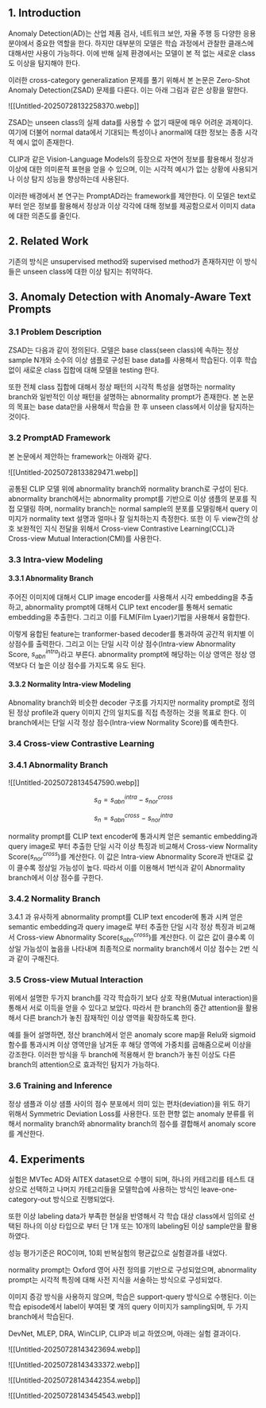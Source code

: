 


## 1. Introduction

Anomaly Detection(AD)는 산업 제품 검사, 네트워크 보안, 자율 주행 등 다양한 응용 분야에서 중요한 역할을 한다. 하지만 대부분의 모델은 학습 과정에서 관찰한 클래스에 대해서만 사용이 가능하다. 이에 반해 실제 환경에서는 모델이 본 적 없는 새로운 class도 이상을 탐지해야 한다.

이러한 cross-category generalization 문제를 풀기 위해서 본 논문은 Zero-Shot Anomaly Detection(ZSAD) 문제를 다룬다. 이는 아래 그림과 같은 상황을 말한다. 

![[Untitled-20250728132258370.webp]]

ZSAD는 unseen class의 실제 data를 사용할 수 없기 때문에 매우 어려운 과제이다. 여기에 더불어 normal data에서 기대되는 특성이나 anormal에 대한 정보는 종종 시각적 예시 없이 존재한다. 

CLIP과 같은 Vision-Language Models의 등장으로 자연어 정보를 활용해서 정상과 이상에 대한 의미론적 표현을 얻을 수 있으며, 이는 시각적 예시가 없는 상황에 사용되거나 이상 탐지 성능을 향상하는데 사용된다. 

이러한 배경에서 본 연구는 PromptAD라는 framework를 제안한다. 이 모델은 text로 부터 얻은 정보를 활용해서 정상과 이상 각각에 대해 정보를 제공함으로서 이미지 data에 대한 의존도를 줄인다. 


## 2. Related Work

기존의 방식은 unsupervised method와 supervised method가 존재하지만 이 방식들은 unseen class에 대한 이상 탐지는 취약하다.


## 3. Anomaly Detection with Anomaly-Aware Text Prompts

### 3.1 Problem Description

ZSAD는 다음과 같이 정의된다. 모델은 base class(seen class)에 속하는 정상 sample N개와 소수의 이상 샘플로 구성된 base data를 사용해서 학습된다. 이후 학습 없이 새로운 class 집합에 대해 모델을 testing 한다. 

또한 전체 class 집합에 대해서 정상 패턴의 시각적 특성을 설명하는 normality branch와 일반적인 이상 패턴을 설명하는 abnormality prompt가 존재한다. 본 논문의 목표는 base data만을 사용해서 학습을 한 후 unseen class에서 이상을 탐지하는 것이다.

### 3.2 PromptAD Framework

본 논문에서 제안하는 framework는 아래와 같다. 

![[Untitled-20250728133829471.webp]]

공통된 CLIP 모델 위에 abnormality branch와 normality branch로 구성이 된다. abnormality branch에서는 abnormality prompt를 기반으로 이상 샘플의 분포를 직접 모델링 하며, normality branch는 normal sample의 분포를 모델링해서 query 이미지가 normality text 설명과 얼마나 잘 일치하는지 측정한다. 또한 이 두 view간의 상호 보완적인 지식 전달을 위해서 Cross-view Contrastive Learning(CCL)과 Cross-view Mutual Interaction(CMI)를 사용한다.

### 3.3 Intra-view Modeling

#### 3.3.1 Abnormality Branch

주어진 이미지에 대해서 CLIP image encoder를 사용해서 시각 embedding을 추출하고, abnormality prompt에 대해서 CLIP text encoder를 통해서 sematic embedding을 추출한다. 그리고 이를 FiLM(Film Lyaer)기법을 사용해서 융합한다. 

이렇게 융합된 feature는 tranformer-based decoder를 통과하여 공간적 위치별 이상점수를 출력한다. 그리고 이는 단일 시각 이상 점수(Intra-view Abnormality Score, $s_{abn}^{intra}$)라고 부른다. abnormality prompt에 해당하는 이상 영역은 정상 영역보다 더 높은 이상 점수를 가지도록 유도 된다. 

#### 3.3.2 Normality Intra-view Modeling

Abnomality branch와 비슷한 decoder 구조를 가지지만 normality prompt로 정의된 정상 profile과 query 이미지 간의 일치도를 직접 측정하는 것을 목표로 한다. 이 branch에서는 단일 시각 정상 점수(Intra-view Normality Score)를 예측한다.




### 3.4 Cross-view Contrastive Learning

### 3.4.1 Abnormality Branch

![[Untitled-20250728134547590.webp]]

$$s_a = s_{abn}^{intra} - s_{nor}^{cross} \tag{1}$$

$$s_n = s_{abn}^{cross} - s_{nor}^{intra} \tag{2}$$

normality prompt를 CLIP text encoder에 통과시켜 얻은 semantic embedding과 query image로 부터 추출한 단일 시각 이상 특징과 비교해서 Cross-view Normality Score($s_{nor}^{cross}$)를 계산한다. 이 값은 Intra-view Abnormality Score과 반대로 값이 클수록 정상일 가능성이 높다. 따라서 이를 이용해서 1번식과 같이 Abnormality branch에서 이상 점수를 구한다. 

### 3.4.2 Normality Branch

3.4.1 과 유사하게 abnormality prompt를 CLIP text encoder에 통과 시켜 얻은 semantic embedding과 query image로 부터 추출한 단일 시각 정상 특징과 비교해서 Cross-view Abnormality Score($s_{abn}^{cross}$)를 계산한다. 이 값은 값이 클수록 이상일 가능성이 높음을 나타내며 최종적으로 normality branch에서 이상 점수는 2번 식과 같이 구해진다.

### 3.5 Cross-view Mutual Interaction

위에서 설명한 두가지 branch를 각각 학습하기 보다 상호 작용(Mutual interaction)을 통해서 서로 이득을 얻을 수 있다고 보았다. 따라서 한 branch의 중간 attention을 활용해서 다른 branch가 놓친 잠재적인 이상 영역을 확장하도록 한다. 

예를 들어 설명하면, 정산 branch에서 얻은 anomaly score map을 Relu와 sigmoid 함수를 통과시켜 이상 영역만을 남겨둔 후 해당 영역에 가중치를 곱해줌으로써 이상을 강조한다. 이러한 방식을 두 branch에 적용해서 한 branch가 놓친 이상도 다른 branch의 attention으로 효과적인 탐지가 가능하다.

### 3.6 Training and Inference

정상 샘플과 이상 샘플 사이의 점수 분포에서 의미 있는 편차(deviation)을 위도 하기 위해서 Symmetric Deviation Loss를 사용한다. 또한 편향 없는 anomaly 분류를 위해서 normality branch와 abnormality branch의 점수를 결합해서 anomaly score를 계산한다.


## 4. Experiments

실험은 MVTec AD와 AITEX dataset으로 수행이 되며, 하나의 카테고리를 테스트 대상으로 선택하고 나머지 카테고리들을 모델학습에 사용하는 방식인 leave-one-category-out 방식으로 진행되었다.

또한 이상 labeling data가 부족한 현실을 반영해서 각 학습 대상 class에서 임의로 선택된 하나의 이상 타입으로 부터 단 1개 또는 10개의 labeling된 이상 sample만을 활용하였다. 

성능 평가기준은 ROC이며, 10회 반복실험의 평균값으로 실험결과를 내었다.

normality prompt는 Oxford 영어 사전 정의를 기반으로 구성되었으며, abnormality prompt는 시각적 특징에 대해 사전 지식을 서술하는 방식으로 구성되었다. 

이미지 증강 방식을 사용하지 않으며, 학습은 support-query 방식으로 수행된다. 이는 학습 episode에서 label이 부여된 몇 개의 query 이미지가 sampling되며, 두 가지 branch에서 학습된다. 

DevNet, MLEP, DRA, WinCLIP, CLIP과 비교 하였으며, 아래는 실험 결과이다. 

![[Untitled-20250728143423694.webp]]

![[Untitled-20250728143433372.webp]]

![[Untitled-20250728143442354.webp]]

![[Untitled-20250728143454543.webp]]
